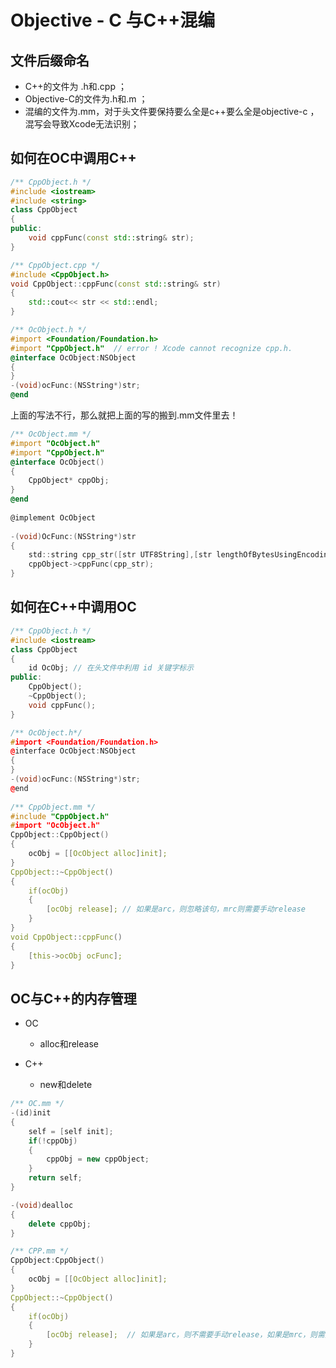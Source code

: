 # Objective - C 与C++混编

## 文件后缀命名

- C++的文件为 .h和.cpp ；
- Objective-C的文件为.h和.m ；
- 混编的文件为.mm，对于头文件要保持要么全是c++要么全是objective-c ，混写会导致Xcode无法识别；

## 如何在OC中调用C++

```c++
/** CppObject.h */
#include <iostream>
#include <string>
class CppObject
{
public:
    void cppFunc(const std::string& str);
}

/** CppObject.cpp */
#include <CppObject.h>
void CppObject::cppFunc(const std::string& str)
{
    std::cout<< str << std::endl;
}
```

```objective-c
/** OcObject.h */
#import <Foundation/Foundation.h>
#import "CppObject.h"  // error ! Xcode cannot recognize cpp.h.
@interface OcObject:NSObject
{
}   
-(void)ocFunc:(NSString*)str;
@end
```

上面的写法不行，那么就把上面的写的搬到.mm文件里去！

```objective-c
/** OcObject.mm */
#import "OcObject.h"
#import "CppObject.h"
@interface OcObject()
{
    CppObject* cppObj;
}
@end
    
@implement OcObject
    
-(void)OcFunc:(NSString*)str
{
    std::string cpp_str([str UTF8String],[str lengthOfBytesUsingEncoding:NSUTF8StringEncoding]);
    cppObject->cppFunc(cpp_str);
}
```

## 如何在C++中调用OC

```c++
/** CppObject.h */
#include <iostream>
class CppObject
{
    id OcObj; // 在头文件中利用 id 关键字标示
public:
    CppObject();
    ~CppObject();
    void cppFunc();
}

/** OcObject.h*/
#import <Foundation/Foundation.h>
@interface OcObject:NSObject
{   
}   
-(void)ocFunc:(NSString*)str;
@end
    
/** CppObject.mm */
#include "CppObject.h"
#import "OcObject.h"
CppObject::CppObject()
{
    ocObj = [[OcObject alloc]init];
}
CppObject::~CppObject()
{
    if(ocObj)
    {
        [ocObj release]; // 如果是arc，则忽略该句，mrc则需要手动release
    }
}
void CppObject::cppFunc()
{
    [this->ocObj ocFunc];
}
```

## OC与C++的内存管理

- OC
  - alloc和release 

- C++
  - new和delete

```c++
/** OC.mm */
-(id)init
{
    self = [self init];
    if(!cppObj)
    {
        cppObj = new cppObject;
    }
    return self;
}

-(void)dealloc
{
    delete cppObj;
}

/** CPP.mm */
CppObject:CppObject()
{
    ocObj = [[OcObject alloc]init];
}
CppObject::~CppObject()
{
    if(ocObj)
    {
        [ocObj release];  // 如果是arc，则不需要手动release，如果是mrc，则需要手动release
    }
}
```


